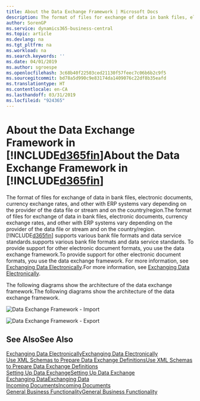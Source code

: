 ```yaml
---
title: About the Data Exchange Framework | Microsoft Docs
description: The format of files for exchange of data in bank files, electronic documents, currency exchange rates, and other with ERP systems vary depending on the provider of the data file or stream and on the country/region.
author: SorenGP
ms.service: dynamics365-business-central
ms.topic: article
ms.devlang: na
ms.tgt_pltfrm: na
ms.workload: na
ms.search.keywords: ''
ms.date: 04/01/2019
ms.author: sgroespe
ms.openlocfilehash: 3c68b40f22503ced21130f57feec7c06b6b2c9f5
ms.sourcegitcommit: bd78a5d990c9e83174da1409076c22df8b35eafd
ms.translationtype: HT
ms.contentlocale: en-CA
ms.lasthandoff: 03/31/2019
ms.locfileid: "924365"
---
```

# <a name="about-the-data-exchange-framework-in-included365finincludesd365finmdmd"></a><span data-ttu-id="617bc-103">About the Data Exchange Framework in [!INCLUDE[d365fin](includes/d365fin_md.md)]</span><span class="sxs-lookup"><span data-stu-id="617bc-103">About the Data Exchange Framework in [!INCLUDE[d365fin](includes/d365fin_md.md)]</span></span>
<span data-ttu-id="617bc-104">The format of files for exchange of data in bank files, electronic documents, currency exchange rates, and other with ERP systems vary depending on the provider of the data file or stream and on the country/region.</span><span class="sxs-lookup"><span data-stu-id="617bc-104">The format of files for exchange of data in bank files, electronic documents, currency exchange rates, and other with ERP systems vary depending on the provider of the data file or stream and on the country/region.</span></span> [!INCLUDE[d365fin](includes/d365fin_md.md)] <span data-ttu-id="617bc-105">supports various bank file formats and data service standards.</span><span class="sxs-lookup"><span data-stu-id="617bc-105">supports various bank file formats and data service standards.</span></span> <span data-ttu-id="617bc-106">To provide support for other electronic document formats, you use the data exchange framework.</span><span class="sxs-lookup"><span data-stu-id="617bc-106">To provide support for other electronic document formats, you use the data exchange framework.</span></span> <span data-ttu-id="617bc-107">For more information, see [Exchanging Data Electronically](across-data-exchange.md).</span><span class="sxs-lookup"><span data-stu-id="617bc-107">For more information, see [Exchanging Data Electronically](across-data-exchange.md).</span></span>    

 <span data-ttu-id="617bc-108">The following diagrams show the architecture of the data exchange framework.</span><span class="sxs-lookup"><span data-stu-id="617bc-108">The following diagrams show the architecture of the data exchange framework.</span></span>  

 ![Data Exchange Framework &#45; Import](media/across-data-exchange/dataexchangeframework_import.png)  

 ![Data Exchange Framework &#45; Export](media/across-data-exchange/dataexchangeframework_export.png)  

## <a name="see-also"></a><span data-ttu-id="617bc-111">See Also</span><span class="sxs-lookup"><span data-stu-id="617bc-111">See Also</span></span>  
[<span data-ttu-id="617bc-112">Exchanging Data Electronically</span><span class="sxs-lookup"><span data-stu-id="617bc-112">Exchanging Data Electronically</span></span>](across-data-exchange.md)  
[<span data-ttu-id="617bc-113">Use XML Schemas to Prepare Data Exchange Definitions</span><span class="sxs-lookup"><span data-stu-id="617bc-113">Use XML Schemas to Prepare Data Exchange Definitions</span></span>](across-how-to-use-xml-schemas-to-prepare-data-exchange-definitions.md)  
[<span data-ttu-id="617bc-114">Setting Up Data Exchange</span><span class="sxs-lookup"><span data-stu-id="617bc-114">Setting Up Data Exchange</span></span>](across-set-up-data-exchange.md)  
[<span data-ttu-id="617bc-115">Exchanging Data</span><span class="sxs-lookup"><span data-stu-id="617bc-115">Exchanging Data</span></span>](across-exchange-data.md)  
[<span data-ttu-id="617bc-116">Incoming Documents</span><span class="sxs-lookup"><span data-stu-id="617bc-116">Incoming Documents</span></span>](across-income-documents.md)  
[<span data-ttu-id="617bc-117">General Business Functionality</span><span class="sxs-lookup"><span data-stu-id="617bc-117">General Business Functionality</span></span>](ui-across-business-areas.md)  
